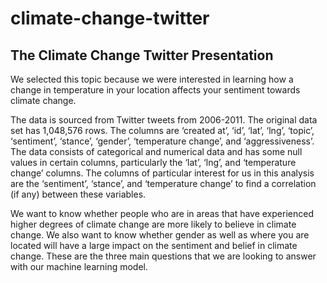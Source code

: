 # climate-change-twitter


## The Climate Change Twitter Presentation

We selected this topic because we were interested in learning how a change in temperature in your location affects your sentiment towards climate change.

The data is sourced from Twitter tweets from 2006-2011. The original data set has 1,048,576 rows. The columns are ‘created at’, ‘id’, ‘lat’, ‘lng’, ‘topic’, ‘sentiment’, ‘stance’, ‘gender’, ‘temperature change’, and ‘aggressiveness’. The data consists of categorical and numerical data and has some null values in certain columns, particularly the ‘lat’, ‘lng’, and ‘temperature change’ columns. The columns of particular interest for us in this analysis are the ‘sentiment’, ‘stance’, and ‘temperature change’ to find a correlation (if any) between these variables.

We want to know whether people who are in areas that have experienced higher degrees of climate change are more likely to believe in climate change. We also want to know whether gender as well as where you are located will have a large impact on the sentiment and belief in climate change. These are the three main questions that we are looking to answer with our machine learning model. 
